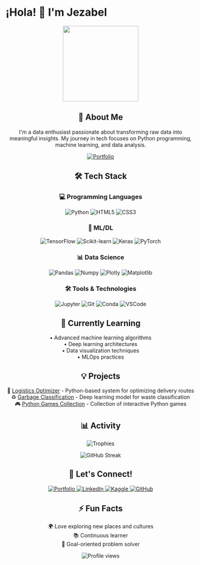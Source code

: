 # ¡Hola! 👋 I'm Jezabel

<div align="center">
  <img src="[https://media2.giphy.com/media/v1.Y2lkPTc5MGI3NjExaHhwMnVnczl4c2o1YW14cG9kNDl2cXdic3c4d3luc2F3OGwxbDIwNCZlcD12MV9pbnRlcm5hbF9naWZfYnlfaWQmY3Q9cw/lovLgBpqzAHBvG1kI5/giphy.webp](https://giphy.com/stickers/SiemensHealthineers-data-big-rubiscube-IUNycHoVqvLDowiiam)" width="200"/>

  <h2>🚀 About Me</h2>
  <p>
    I'm a data enthusiast passionate about transforming raw data into meaningful insights. My journey in tech focuses on Python programming, machine learning, and data analysis.
  </p>

  <p>
    <a href="https://jezabel-sh.github.io/" target="_blank">
      <img src="https://img.shields.io/badge/Portfolio-255E63?style=for-the-badge&logo=About.me&logoColor=white" alt="Portfolio"/>
    </a>
  </p>

  <h2>🛠️ Tech Stack</h2>

  <h3>💻 Programming Languages</h3>
  <p>
    <img src="https://img.shields.io/badge/Python-3776AB?style=for-the-badge&logo=python&logoColor=white" alt="Python"/>
    <img src="https://img.shields.io/badge/HTML5-E34F26?style=for-the-badge&logo=html5&logoColor=white" alt="HTML5"/>
    <img src="https://img.shields.io/badge/CSS3-1572B6?style=for-the-badge&logo=css3&logoColor=white" alt="CSS3"/>
  </p>

  <h3>🤖 ML/DL</h3>
  <p>
    <img src="https://img.shields.io/badge/TensorFlow-FF6F00?style=for-the-badge&logo=tensorflow&logoColor=white" alt="TensorFlow"/>
    <img src="https://img.shields.io/badge/scikit--learn-F7931E?style=for-the-badge&logo=scikit-learn&logoColor=white" alt="Scikit-learn"/>
    <img src="https://img.shields.io/badge/Keras-D00000?style=for-the-badge&logo=Keras&logoColor=white" alt="Keras"/>
    <img src="https://img.shields.io/badge/PyTorch-EE4C2C?style=for-the-badge&logo=pytorch&logoColor=white" alt="PyTorch"/>
  </p>

  <h3>📊 Data Science</h3>
  <p>
    <img src="https://img.shields.io/badge/Pandas-150458?style=for-the-badge&logo=pandas&logoColor=white" alt="Pandas"/>
    <img src="https://img.shields.io/badge/Numpy-013243?style=for-the-badge&logo=numpy&logoColor=white" alt="Numpy"/>
    <img src="https://img.shields.io/badge/Plotly-239120?style=for-the-badge&logo=plotly&logoColor=white" alt="Plotly"/>
    <img src="https://img.shields.io/badge/Matplotlib-11557c?style=for-the-badge&logo=python&logoColor=white" alt="Matplotlib"/>
  </p>

  <h3>🛠️ Tools & Technologies</h3>
  <p>
    <img src="https://img.shields.io/badge/Jupyter-F37626?style=for-the-badge&logo=jupyter&logoColor=white" alt="Jupyter"/>
    <img src="https://img.shields.io/badge/Git-F05032?style=for-the-badge&logo=git&logoColor=white" alt="Git"/>
    <img src="https://img.shields.io/badge/conda-342B029?style=for-the-badge&logo=anaconda&logoColor=white" alt="Conda"/>
    <img src="https://img.shields.io/badge/Visual_Studio_Code-0078D4?style=for-the-badge&logo=visual%20studio%20code&logoColor=white" alt="VSCode"/>
  </p>

  <h2>🌱 Currently Learning</h2>
  <p>
    • Advanced machine learning algorithms<br>
    • Deep learning architectures<br>
    • Data visualization techniques<br>
    • MLOps practices
  </p>

  <h2>💡 Projects</h2>
  <p>
    🚚 <a href="https://github.com/Jezabel-sh/logistics-optimizer">Logistics Optimizer</a> - Python-based system for optimizing delivery routes<br>
    ♻️ <a href="https://github.com/Jezabel-sh/garbage_classification">Garbage Classification</a> - Deep learning model for waste classification<br>
    🎮 <a href="https://github.com/Jezabel-sh/python-games">Python Games Collection</a> - Collection of interactive Python games
  </p>

  <h2>📊 Activity</h2>
  <p>
    <img src="https://github-profile-trophy.vercel.app/?username=Jezabel-sh&theme=radical&row=1&column=6" alt="Trophies"/>
  </p>
  <p>
    <img src="https://streak-stats.demolab.com?user=Jezabel-sh&theme=radical" alt="GitHub Streak"/>
  </p>

  <h2>🤝 Let's Connect!</h2>
  <p>
    <a href="https://jezabel-sh.github.io/" target="_blank">
      <img src="https://img.shields.io/badge/Portfolio-255E63?style=for-the-badge&logo=About.me&logoColor=white" alt="Portfolio"/>
    </a>
    <a href="https://www.linkedin.com/feed/?trk=guest_homepage-basic_google-one-tap-submit" target="_blank">
      <img src="https://img.shields.io/badge/LinkedIn-0077B5?style=for-the-badge&logo=linkedin&logoColor=white" alt="LinkedIn"/>
    </a>
    <a href="https://www.kaggle.com/jezabelsh" target="_blank">
      <img src="https://img.shields.io/badge/Kaggle-20BEFF?style=for-the-badge&logo=kaggle&logoColor=white" alt="Kaggle"/>
    </a>
    <a href="https://github.com/Jezabel-sh" target="_blank">
      <img src="https://img.shields.io/badge/GitHub-100000?style=for-the-badge&logo=github&logoColor=white" alt="GitHub"/>
    </a>
  </p>

  <h2>⚡ Fun Facts</h2>
  <p>
    🌍 Love exploring new places and cultures<br>
    📚 Continuous learner<br>
    🎯 Goal-oriented problem solver
  </p>

  <img src="https://komarev.com/ghpvc/?username=Jezabel-sh&color=blueviolet&style=for-the-badge" alt="Profile views"/>
</div>
